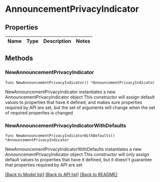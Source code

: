 # AnnouncementPrivacyIndicator

## Properties

Name | Type | Description | Notes
------------ | ------------- | ------------- | -------------

## Methods

### NewAnnouncementPrivacyIndicator

`func NewAnnouncementPrivacyIndicator() *AnnouncementPrivacyIndicator`

NewAnnouncementPrivacyIndicator instantiates a new AnnouncementPrivacyIndicator object
This constructor will assign default values to properties that have it defined,
and makes sure properties required by API are set, but the set of arguments
will change when the set of required properties is changed

### NewAnnouncementPrivacyIndicatorWithDefaults

`func NewAnnouncementPrivacyIndicatorWithDefaults() *AnnouncementPrivacyIndicator`

NewAnnouncementPrivacyIndicatorWithDefaults instantiates a new AnnouncementPrivacyIndicator object
This constructor will only assign default values to properties that have it defined,
but it doesn't guarantee that properties required by API are set


[[Back to Model list]](../README.md#documentation-for-models) [[Back to API list]](../README.md#documentation-for-api-endpoints) [[Back to README]](../README.md)


